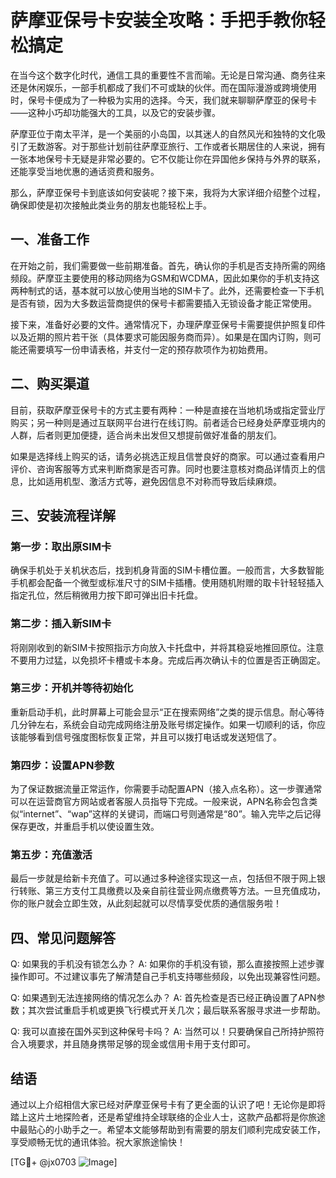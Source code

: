 # 萨摩亚保号卡安装全攻略：手把手教你轻松搞定

在当今这个数字化时代，通信工具的重要性不言而喻。无论是日常沟通、商务往来还是休闲娱乐，一部手机都成了我们不可或缺的伙伴。而在国际漫游或跨境使用时，保号卡便成为了一种极为实用的选择。今天，我们就来聊聊萨摩亚的保号卡——这种小巧却功能强大的工具，以及它的安装步骤。

萨摩亚位于南太平洋，是一个美丽的小岛国，以其迷人的自然风光和独特的文化吸引了无数游客。对于那些计划前往萨摩亚旅行、工作或者长期居住的人来说，拥有一张本地保号卡无疑是非常必要的。它不仅能让你在异国他乡保持与外界的联系，还能享受当地优惠的通话资费和服务。

那么，萨摩亚保号卡到底该如何安装呢？接下来，我将为大家详细介绍整个过程，确保即使是初次接触此类业务的朋友也能轻松上手。

## 一、准备工作

在开始之前，我们需要做一些前期准备。首先，确认你的手机是否支持所需的网络频段。萨摩亚主要使用的移动网络为GSM和WCDMA，因此如果你的手机支持这两种制式的话，基本就可以放心使用当地的SIM卡了。此外，还需要检查一下手机是否有锁，因为大多数运营商提供的保号卡都需要插入无锁设备才能正常使用。

接下来，准备好必要的文件。通常情况下，办理萨摩亚保号卡需要提供护照复印件以及近期的照片若干张（具体要求可能因服务商而异）。如果是在国内订购，则可能还需要填写一份申请表格，并支付一定的预存款项作为初始费用。

## 二、购买渠道

目前，获取萨摩亚保号卡的方式主要有两种：一种是直接在当地机场或指定营业厅购买；另一种则是通过互联网平台进行在线订购。前者适合已经身处萨摩亚境内的人群，后者则更加便捷，适合尚未出发但又想提前做好准备的朋友们。

如果是选择线上购买的话，请务必挑选正规且信誉良好的商家。可以通过查看用户评价、咨询客服等方式来判断商家是否可靠。同时也要注意核对商品详情页上的信息，比如适用机型、激活方式等，避免因信息不对称而导致后续麻烦。

## 三、安装流程详解

### 第一步：取出原SIM卡
确保手机处于关机状态后，找到机身背面的SIM卡槽位置。一般而言，大多数智能手机都会配备一个微型或标准尺寸的SIM卡插槽。使用随机附赠的取卡针轻轻插入指定孔位，然后稍微用力按下即可弹出旧卡托盘。

### 第二步：插入新SIM卡
将刚刚收到的新SIM卡按照指示方向放入卡托盘中，并将其稳妥地推回原位。注意不要用力过猛，以免损坏卡槽或卡本身。完成后再次确认卡的位置是否正确固定。

### 第三步：开机并等待初始化
重新启动手机，此时屏幕上可能会显示“正在搜索网络”之类的提示信息。耐心等待几分钟左右，系统会自动完成网络注册及账号绑定操作。如果一切顺利的话，你应该能够看到信号强度图标恢复正常，并且可以拨打电话或发送短信了。

### 第四步：设置APN参数
为了保证数据流量正常运作，你需要手动配置APN（接入点名称）。这一步骤通常可以在运营商官方网站或者客服人员指导下完成。一般来说，APN名称会包含类似“internet”、“wap”这样的关键词，而端口号则通常是“80”。输入完毕之后记得保存更改，并重启手机以使设置生效。

### 第五步：充值激活
最后一步就是给新卡充值了。可以通过多种途径实现这一点，包括但不限于网上银行转账、第三方支付工具缴费以及亲自前往营业网点缴费等方法。一旦充值成功，你的账户就会立即生效，从此刻起就可以尽情享受优质的通信服务啦！

## 四、常见问题解答

Q: 如果我的手机没有锁怎么办？
A: 如果你的手机没有锁，那么直接按照上述步骤操作即可。不过建议事先了解清楚自己手机支持哪些频段，以免出现兼容性问题。

Q: 如果遇到无法连接网络的情况怎么办？
A: 首先检查是否已经正确设置了APN参数；其次尝试重启手机或更换飞行模式开关几次；最后联系客服寻求进一步帮助。

Q: 我可以直接在国外买到这种保号卡吗？
A: 当然可以！只要确保自己所持护照符合入境要求，并且随身携带足够的现金或信用卡用于支付即可。

## 结语

通过以上介绍相信大家已经对萨摩亚保号卡有了更全面的认识了吧！无论你是即将踏上这片土地探险者，还是希望维持全球联络的企业人士，这款产品都将是你旅途中最贴心的小助手之一。希望本文能够帮助到有需要的朋友们顺利完成安装工作，享受顺畅无忧的通讯体验。祝大家旅途愉快！

[TG💪+ @jx0703 ![Image](https://github.com/user-attachments/assets/dbca1d08-cadb-493c-b0ec-ad6f7a83f270)]